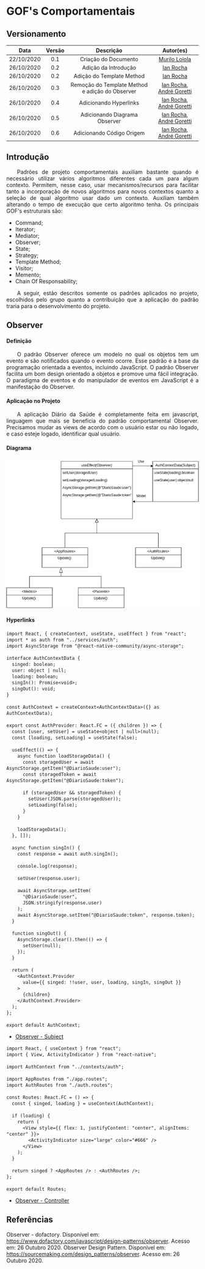 # GOF's Comportamentais

## Versionamento

|    Data    | Versão |                    Descrição                    |                                        Autor(es)                                         |
| :--------: | :----: | :---------------------------------------------: | :--------------------------------------------------------------------------------------: |
| 22/10/2020 |  0.1   |              Criação do Documento               |                      [Murilo Loiola](https://github.com/murilo-dan)                      |
| 26/10/2020 |  0.2   |              Adição da Introdução               |                        [Ian Rocha](https://github.com/IanPSRocha)                        |
| 26/10/2020 |  0.2   |            Adição do Template Method            |                        [Ian Rocha](https://github.com/IanPSRocha)                        |
| 26/10/2020 |  0.3   | Remoção do Template Method e adição do Observer | [Ian Rocha](https://github.com/IanPSRocha), [André Goretti](https://github.com/Agoretti) |
| 26/10/2020 |  0.4   |             Adicionando Hyperlinks              | [Ian Rocha](https://github.com/IanPSRocha), [André Goretti](https://github.com/Agoretti) |
| 26/10/2020 |  0.5   |          Adicionando Diagrama Observer          | [Ian Rocha](https://github.com/IanPSRocha), [André Goretti](https://github.com/Agoretti) |
| 26/10/2020 |  0.6   |            Adicionando Código Origem            | [Ian Rocha](https://github.com/IanPSRocha), [André Goretti](https://github.com/Agoretti) |

## Introdução

<p align="justify">&emsp;&emsp;Padrões de projeto comportamentais
auxiliam bastante quando é necessário utilizar vários algoritmos diferentes cada um para algum contexto. Permitem, nesse caso, usar mecanismos/recursos para facilitar tanto a incorporação de novos algoritmos para novos contextos quanto a seleção de qual algoritmo usar
dado um contexto. Auxiliam também alterando o tempo de execução que certo algoritmo tenha. Os principais GOF's estruturais são:</p>

- Command;
- Iterator;
- Mediator;
- Observer;
- State;
- Strategy;
- Template Method;
- Visitor;
- Memento;
- Chain Of Responsability;

<p align="justify">&emsp;&emsp;A seguir, estão descritos somente os padrões aplicados no projeto, escolhidos pelo grupo quanto a contribuição que a aplicação do padrão traria para o desenvolvimento do projeto.</p>

## Observer

#### Definição

<p align="justify">&emsp;&emsp;O padrão Observer oferece um modelo no qual os objetos tem um evento e são notificados quando o evento ocorre. Esse padrão é a base da programação orientada a eventos, incluindo JavaScript. O padrão Observer facilita um bom design orientado a objetos e promove uma fácil integração. O paradigma de eventos e do manipulador de eventos em JavaScript é a manifestação do Observer.</p>

#### Aplicação no Projeto

<p align="justify">&emsp;&emsp;A aplicação Diário da Saúde é completamente feita em javascript, linguagem que mais se beneficia do padrão comportamental Observer. Precisamos mudar as views de acordo com o usuário estar ou não logado, e caso esteje logado, identificar qual usuário.</p>

#### Diagrama

[![Observer_0.1](./img/Observer.png)](./img/Observer.png)

#### Hyperlinks

```tsx
import React, { createContext, useState, useEffect } from "react";
import * as auth from "../services/auth";
import AsyncStorage from "@react-native-community/async-storage";

interface AuthContextData {
  singed: boolean;
  user: object | null;
  loading: boolean;
  singIn(): Promise<void>;
  singOut(): void;
}

const AuthContext = createContext<AuthContextData>({} as AuthContextData);

export const AuthProvider: React.FC = ({ children }) => {
  const [user, setUser] = useState<object | null>(null);
  const [loading, setLoading] = useState(false);

  useEffect(() => {
    async function loadStorageData() {
      const storagedUser = await AsyncStorage.getItem("@DiarioSaude:user");
      const storagedToken = await AsyncStorage.getItem("@DiarioSaude:token");

      if (storagedUser && storagedToken) {
        setUser(JSON.parse(storagedUser));
        setLoading(false);
      }
    }

    loadStorageData();
  }, []);

  async function singIn() {
    const response = await auth.singIn();

    console.log(response);

    setUser(response.user);

    await AsyncStorage.setItem(
      "@DiarioSaude:user",
      JSON.stringify(response.user)
    );
    await AsyncStorage.setItem("@DiarioSaude:token", response.token);
  }

  function singOut() {
    AsyncStorage.clear().then(() => {
      setUser(null);
    });
  }

  return (
    <AuthContext.Provider
      value={{ singed: !!user, user, loading, singIn, singOut }}
    >
      {children}
    </AuthContext.Provider>
  );
};

export default AuthContext;
```

- [Observer - Subject](https://github.com/UnBArqDsw/2020.1_G5_Diario_da_Saude/blob/master/mobile/DiarioSaude/src/contexts/auth.tsx)

```tsx
import React, { useContext } from "react";
import { View, ActivityIndicator } from "react-native";

import AuthContext from "../contexts/auth";

import AppRoutes from "./app.routes";
import AuthRoutes from "./auth.routes";

const Routes: React.FC = () => {
  const { singed, loading } = useContext(AuthContext);

  if (loading) {
    return (
      <View style={{ flex: 1, justifyContent: "center", alignItems: "center" }}>
        <ActivityIndicator size="large" color="#666" />
      </View>
    );
  }

  return singed ? <AppRoutes /> : <AuthRoutes />;
};

export default Routes;
```

- [Observer - Controller](https://github.com/UnBArqDsw/2020.1_G5_Diario_da_Saude/blob/master/mobile/DiarioSaude/src/routes/index.tsx)

## Referências

Observer - dofactory. Disponível em: https://www.dofactory.com/javascript/design-patterns/observer. Acesso em: 26 Outubro 2020.
Observer Design Pattern. Disponível em: https://sourcemaking.com/design_patterns/observer. Acesso em: 26 Outubro 2020.
